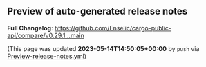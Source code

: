 ## Preview of auto-generated release notes
<!-- Release notes generated using configuration in .github/release.yml at main -->



**Full Changelog**: https://github.com/Enselic/cargo-public-api/compare/v0.29.1...main


(This page was updated **2023-05-14T14:50:05+00:00** by `push` via [Preview-release-notes.yml](https://github.com/Enselic/cargo-public-api/actions/runs/4972978314))
